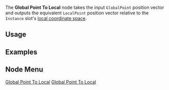 <languages></languages> <translate>

The **Global Point To Local** node takes the input `GlobalPoint`
position vector and outputs the equivalent `LocalPoint` position vector
relative to the `Instance` slot's [local coordinate
space](Coordinate_spaces#Global_vs._Local "wikilink").

## Usage

## Examples

## Node Menu

</translate>

[Global Point To Local](Category:Protoflux{{#translation:}} "wikilink")
[Global Point To
Local](Category:Protoflux:Transform{{#translation:}} "wikilink")